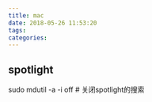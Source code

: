 ```yaml
---
title: mac
date: 2018-05-26 11:53:20
tags:
categories:
---
```


## spotlight
sudo mdutil -a -i off # 关闭spotlight的搜索